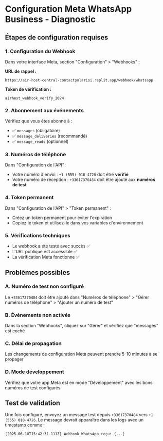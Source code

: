 # Configuration Meta WhatsApp Business - Diagnostic

## Étapes de configuration requises

### 1. Configuration du Webhook
Dans votre interface Meta, section "Configuration" > "Webhooks" :

**URL de rappel :**
```
https://air-host-central-contactpolarisi.replit.app/webhook/whatsapp
```

**Token de vérification :**
```
airhost_webhook_verify_2024
```

### 2. Abonnement aux événements
Vérifiez que vous êtes abonné à :
- ✅ `messages` (obligatoire)
- ✅ `message_deliveries` (recommandé)
- ✅ `message_reads` (optionnel)

### 3. Numéros de téléphone
Dans "Configuration de l'API" :
- Votre numéro d'envoi : `+1 (555) 010-4726` doit être **vérifié**
- Votre numéro de réception : `+33617370484` doit être ajouté aux **numéros de test**

### 4. Token permanent
Dans "Configuration de l'API" > "Token permanent" :
- Créez un token permanent pour éviter l'expiration
- Copiez le token et utilisez-le dans vos variables d'environnement

### 5. Vérifications techniques
- Le webhook a été testé avec succès ✅
- L'URL publique est accessible ✅
- La vérification Meta fonctionne ✅

## Problèmes possibles

### A. Numéro de test non configuré
Le `+33617370484` doit être ajouté dans "Numéros de téléphone" > "Gérer numéros de téléphone" > "Ajouter un numéro de test"

### B. Événements non activés
Dans la section "Webhooks", cliquez sur "Gérer" et vérifiez que "messages" est coché

### C. Délai de propagation
Les changements de configuration Meta peuvent prendre 5-10 minutes à se propager

### D. Mode développement
Vérifiez que votre app Meta est en mode "Développement" avec les bons numéros de test configurés

## Test de validation
Une fois configuré, envoyez un message test depuis `+33617370484` vers `+1 (555) 010-4726`.
Le message devrait apparaître dans les logs avec un timestamp comme :
```
[2025-06-10T15:42:31.111Z] Webhook WhatsApp reçu: {...}
```